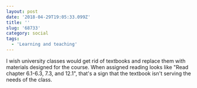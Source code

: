 ```yaml
---
layout: post
date: '2018-04-29T19:05:33.099Z'
title: ''
slug: '68733'
category: social
tags:
  - 'Learning and teaching'
---
```

I wish university classes would get rid of textbooks and replace them with materials designed for the course. When assigned reading looks like &quot;Read chapter 6.1-6.3, 7.3, and 12.1&quot;, that&#39;s a sign that the textbook isn&#39;t serving the needs of the class.
